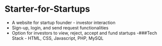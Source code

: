 # Starter-for-Startups

- A website for startup founder - investor interaction
- Sign-up, login, and send request functionalities
- Option for investors to view, reject, accept and fund startups
-###Tech Stack - HTML, CSS, Javascript, PHP, MySQL
